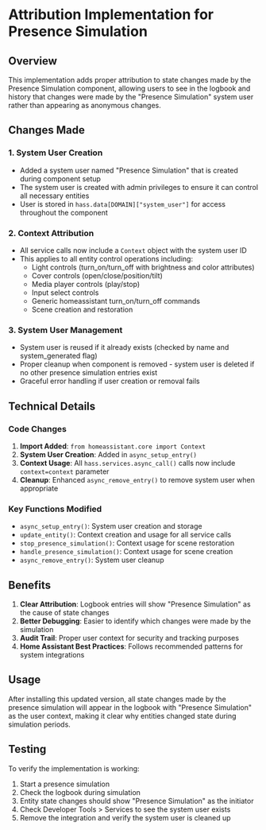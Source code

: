 # Attribution Implementation for Presence Simulation

## Overview
This implementation adds proper attribution to state changes made by the Presence Simulation component, allowing users to see in the logbook and history that changes were made by the "Presence Simulation" system user rather than appearing as anonymous changes.

## Changes Made

### 1. System User Creation
- Added a system user named "Presence Simulation" that is created during component setup
- The system user is created with admin privileges to ensure it can control all necessary entities
- User is stored in `hass.data[DOMAIN]["system_user"]` for access throughout the component

### 2. Context Attribution 
- All service calls now include a `Context` object with the system user ID
- This applies to all entity control operations including:
  - Light controls (turn_on/turn_off with brightness and color attributes)
  - Cover controls (open/close/position/tilt)
  - Media player controls (play/stop)
  - Input select controls
  - Generic homeassistant turn_on/turn_off commands
  - Scene creation and restoration

### 3. System User Management
- System user is reused if it already exists (checked by name and system_generated flag)
- Proper cleanup when component is removed - system user is deleted if no other presence simulation entries exist
- Graceful error handling if user creation or removal fails

## Technical Details

### Code Changes
1. **Import Added**: `from homeassistant.core import Context`
2. **System User Creation**: Added in `async_setup_entry()`
3. **Context Usage**: All `hass.services.async_call()` calls now include `context=context` parameter
4. **Cleanup**: Enhanced `async_remove_entry()` to remove system user when appropriate

### Key Functions Modified
- `async_setup_entry()`: System user creation and storage
- `update_entity()`: Context creation and usage for all service calls
- `stop_presence_simulation()`: Context usage for scene restoration
- `handle_presence_simulation()`: Context usage for scene creation
- `async_remove_entry()`: System user cleanup

## Benefits
1. **Clear Attribution**: Logbook entries will show "Presence Simulation" as the cause of state changes
2. **Better Debugging**: Easier to identify which changes were made by the simulation
3. **Audit Trail**: Proper user context for security and tracking purposes
4. **Home Assistant Best Practices**: Follows recommended patterns for system integrations

## Usage
After installing this updated version, all state changes made by the presence simulation will appear in the logbook with "Presence Simulation" as the user context, making it clear why entities changed state during simulation periods.

## Testing
To verify the implementation is working:
1. Start a presence simulation
2. Check the logbook during simulation 
3. Entity state changes should show "Presence Simulation" as the initiator
4. Check Developer Tools > Services to see the system user exists
5. Remove the integration and verify the system user is cleaned up